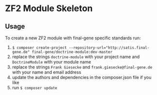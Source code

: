 # ZF2 Module Skeleton

## Usage
To create a new ZF2 module with final-gene specific standards run:

1. `$ composer create-project --repository-url="http://satis.final-gene.de" final-gene/doctrine-module:dev-master`
2. replace the strings `doctrine-module` with your project name and `DoctrineModule` with your module name
3. replace the strings `Frank Giesecke` and `frank.giesecke@final-gene.de` with your name and email address
4. update the authors and dependencies in the composer.json file if you like
5. run `$ composer update`
